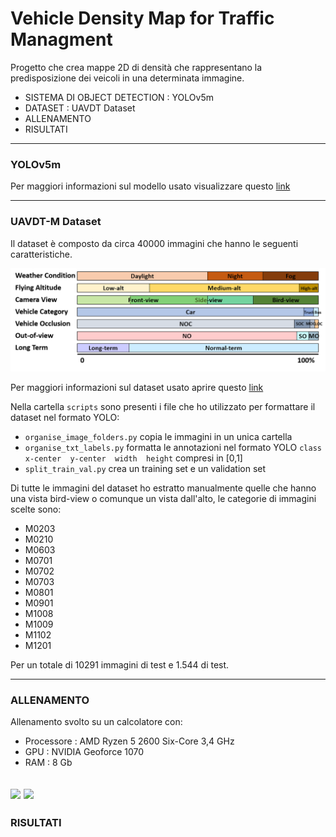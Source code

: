 # Vehicle Density Map for Traffic Managment
Progetto che crea mappe 2D di densità che rappresentano la predisposizione dei veicoli in una determinata immagine.
- SISTEMA DI OBJECT DETECTION : YOLOv5m
- DATASET : UAVDT Dataset
- ALLENAMENTO
- RISULTATI
---
###  YOLOv5m
Per maggiori informazioni sul modello usato visualizzare questo [link](https://github.com/ultralytics/yolov5)

---
###  UAVDT-M Dataset 
Il dataset è composto da circa 40000 immagini che hanno le seguenti caratteristiche.

![](https://github.com/Alex-Tommy/vehicle_project/blob/main/repo-images/dataset-composition.png)

Per maggiori informazioni sul dataset usato aprire questo [link](https://sites.google.com/view/grli-uavdt/%E9%A6%96%E9%A1%B5)

Nella cartella `scripts` sono presenti i file che ho utilizzato per formattare il dataset nel formato YOLO:
* `organise_image_folders.py` copia le immagini in un unica cartella
* `organise_txt_labels.py` formatta le annotazioni nel formato YOLO `class  x-center  y-center  width  height` compresi in [0,1]
* `split_train_val.py` crea un training set e un validation set

Di tutte le immagini del dataset ho estratto manualmente quelle che hanno una vista bird-view o comunque un vista dall'alto,
le categorie di immagini scelte sono:
* M0203
* M0210
* M0603
* M0701
* M0702
* M0703
* M0801
* M0901
* M1008
* M1009
* M1102
* M1201

Per un totale di 10291 immagini di test e 1.544 di test.

---
###  ALLENAMENTO
Allenamento svolto su un calcolatore con:
* Processore : AMD Ryzen 5 2600 Six-Core 3,4 GHz
* GPU : NVIDIA Geoforce 1070
* RAM : 8 Gb

![](https://github.com/Alex-Tommy/vehicle_project/blob/main/repo-images/result1.png)
![](https://github.com/Alex-Tommy/vehicle_project/blob/main/repo-images/result2.png)
---
###  RISULTATI
